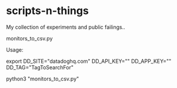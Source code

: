 # scripts-n-things
My collection of experiments and public failings..

monitors_to_csv.py

Usage:

export DD_SITE="datadoghq.com" DD_API_KEY="<API-KEY>" DD_APP_KEY="<APP-KEY>" DD_TAG="TagToSearchFor"

python3 "monitors_to_csv.py"
